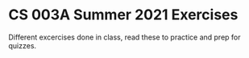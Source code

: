 # CS 003A Summer 2021 Exercises

Different excercises done in class, read these to practice and prep for quizzes.